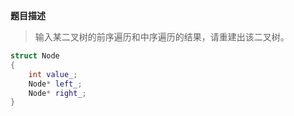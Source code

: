 **题目描述**
>输入某二叉树的前序遍历和中序遍历的结果，请重建出该二叉树。


```cpp
struct Node
{
    int value_;
    Node* left_;
    Node* right_;
}
```